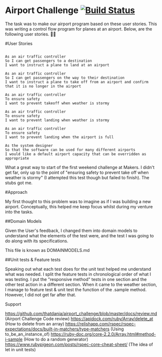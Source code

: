 Airport Challenge [![Build Status](https://travis-ci.org/thatdania/airport_challenge.svg?branch=master)](https://travis-ci.org/thatdania/airport_challenge)
=================

The task was to make our airport program based on these user stories. This was writing a control flow program for planes at an airport. Below, are the following user stories. 🛫🛬

#User Stories 

```

As an air traffic controller
So I can get passengers to a destination
I want to instruct a plane to land at an airport

As an air traffic controller
So I can get passengers on the way to their destination
I want to instruct a plane to take off from an airport and confirm that it is no longer in the airport

As an air traffic controller
To ensure safety
I want to prevent takeoff when weather is stormy

As an air traffic controller
To ensure safety
I want to prevent landing when weather is stormy

As an air traffic controller
To ensure safety
I want to prevent landing when the airport is full

As the system designer
So that the software can be used for many different airports
I would like a default airport capacity that can be overridden as appropriate
```

What a great way to start of the first weekend challenge at Makers. I didn't get far, only up to the point of "ensuring safety to prevent take off when weather is stormy" (I attempted this test though but failed to finish). The stubs got me.

#Approach

My first thought to this problem was to imagine as if I was building a new airport. Conceptually, this helped me keep focus whilst during my venture into the tasks.

##Domain Models

Given the User's feedback, I changed them into domain models to understand what the elements of the test were, and the test I was going to do along with its specifications.

This file is known as DOMAINMODELS.md

##Unit tests & Feature tests

Speaking out what each test does for the unit test helped me understand what was needed. I split the feature tests in chronological order of what I was testing. I put the "responsive method" tests in one section and the other test action in a different section. When it came to the weather section, I manage to feature test & unit test the function of the .sample method. However, I did not get far after that.

Support

https://github.com/thatdania/airport_challenge/blob/master/docs/review.md (Airport Challenge Code review) https://apidock.com/ruby/Array/delete_at (How to delete from an array) https://relishapp.com/rspec/rspec-expectations/docs/built-in-matchers/type-matchers (Using to_be_an_instance_of) https://ruby-doc.org/core-2.2.0/Array.html#method-i-sample (How to do a random generator) https://www.rubypigeon.com/posts/rspec-core-cheat-sheet/ (The idea of let in unit tests)
